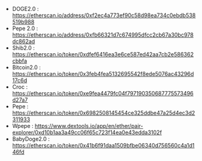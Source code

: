 - DOGE2.0 : https://etherscan.io/address/0xf2ec4a773ef90c58d98ea734c0ebdb538519b988
- Pepe 2.0 : https://etherscan.io/address/0xfb66321d7c674995dfcc2cb67a30bc978dc862ad
- Shib2.0 : https://etherscan.io/token/0xdfef6416ea3e6ce587ed42aa7cb2e586362cbbfa
- Bitcoin2.0 : https://etherscan.io/token/0x3feb4fea5132695542f8ede5076ac43296d17c6d
- Croc : https://etherscan.io/token/0xe9fea4479fc04f797190350687775573496d27a7
- Pepe : https://etherscan.io/token/0x6982508145454ce325ddbe47a25d4ec3d2311933
- Wpepe : https://www.dextools.io/app/en/ether/pair-explorer/0xd10b1aa3a49cc06f65c723f14ea0e43edda3102f
- BabyDoge2.0 : https://etherscan.io/token/0x41b6f91daa1509bfbe06340d756560c4a1d146fd

